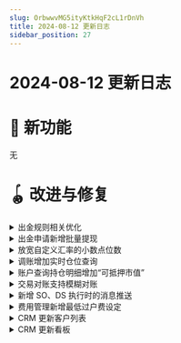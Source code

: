 ```yaml
---
slug: OrbwwvMG5ityKtkHqF2cL1rDnVh
title: 2024-08-12 更新日志
sidebar_position: 27
---
```



# 2024-08-12 更新日志


# 🎉 新功能


无


# 🪀 改进与修复

<details>
<summary>出金规则相关优化</summary>
- 「业务参数设置 - 风控 - 余额拦截」位置调整至「业务参数设置 - 出金规则 - 余额拦截」
- 「业务参数设置 - 风控 - 出金额规则」位置调整至「业务参数设置 - 出金规则」，并且 tab 页面文案改为“自动审核规则”
- 自动审核规则列表中出金卡类型改为银行账户地区，同时新增字段：银行名称、银行卡首次出金、优先级

![image.png](/assets/b39b6d44281068963063d64a0681fec2.png)


</details>

<details>
<summary>出金申请新增批量提现</summary>
- 「款项管理 - 出金 - 出金申请」操作【批量提现】优化：文案统一为“批量提现”；新增模板导入说明；导入模板中的字段“出金手续费”和“收款银行卡号”可为空

![image.png](/assets/0b7b3e7c0c6c4d93624c6d008341ec97.png)


</details>

<details>
<summary>放宽自定义汇率的小数点位数</summary>
- 「款项管理 - 换汇 - 客户汇兑」手工换汇自定义汇率小数点后支持输入最多为 8 位

![image.png](/assets/364638c6e51862c2821222a8e96b77da.png)


</details>

<details>
<summary>调账增加实时仓位查询</summary>
- 证券类（股票/基金/期权/债券/OTC 其他/虚拟资产）调账出账增加根据托管商和子仓查询的实时仓位参考值
- 路径：「资产账户」-「调账」-「手工调账」

![image.png](/assets/ce4dbcf4cd777d7d38d6efee1a84d4bf.png)


</details>

<details>
<summary>账户查询持仓明细增加“可抵押市值”</summary>
- 账户查询持仓明细增加“可抵押市值”信息展示
- 路径：「资产账户」-「账户」-「账户查询」

![image.png](/assets/ad772e07fb13d074ae068bf6a03f7235.png)


</details>

<details>
<summary>交易对账支持模糊对账</summary>
- 交易对账中，针对不平账可进行二次对账。支持针对不平账进行按股票对账
- 路径：业务参数设置 - 日终设置 - 清算参数设置

![image.png](/assets/368b9b81bf10d3f68c612c22ce182916.png)


</details>

<details>
<summary>新增 SO、DS 执行时的消息推送</summary>
- SO、DS 在执行成功后会发送 push 与 email 给客户

![image.png](/assets/e2e74bbb9e880490000ac71f1d615117.png)


</details>

<details>
<summary>费用管理新增最低过户费设定</summary>
- 客户可在费用管理页面对全域过户费进行最低额的设定

![image.png](/assets/49d0079444692148fa8a0f102aa6582a.png)


</details>

<details>
<summary>CRM 更新客户列表</summary>
- 下架原有的“客户池”，由“客户列表”替换（客户列表，当前券商名下的所有客户）
- 列表新增用户基础等级、账户信息、开户信息、活动地区等多个字段，补充完善了客户画像
- 客户信息展示/筛选/查询等交互优化，支持快速获取客户的基础信息、开户信息、资产/交易和持仓等多维度的数据
- 路径：「客户管理系统」-「CRM」-「客户列表」

![image.png](/assets/353cec04cb0e1bafee9e5fc525f22f6e.png)


</details>

<details>
<summary>CRM 更新看板</summary>
- 下架原有的“看板”，由“我的看板”替换（适用于有配置客户经理的券商，展示客户经理名下的客户数据）
- 更新看板统计 Tab，按“基础等级”对用户进行更为细致的划分
- 新增了更多描述客户基本信息的字段内容和操作项
- 新增团队权限，支持查看团队下所有客户的数据权限
- 字段解释：
    - 用户地区：为用户当前所在国家/地区。取值规则，按以下优先级取：
        - ①：居住国家/地区；优先级 ②：手机区号；优先级 ③：注册时的 IP 对应地区
    - 活动地区：指证件签发国所在地。部分客户居住地区和证件签发国不一致，则优先取证件签发国作为活动地区。取值规则如下：
        - 若有证件签发国，取证件签发国作为活动地区；若无，则取用户区域的值作为活动地区
- 路径：「客户管理系统」-「CRM」-「我的看板」

    ![image.png](/assets/caab41d98a8cc4d869945ac527e25eae.png)


</details>


